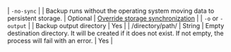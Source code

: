 | `-no-sync` |  | Backup runs without the operating system moving data to persistent storage. | Optional | [Override storage synchronization](/com-conf-backup#override-storage-synchronization) |
| `-o` or `-output` |  | Backup output directory | Yes |
| /directory/path/ | String | Empty destination directory. It will be created if it does not exist. If not empty, the process will fail with an error. | Yes |
